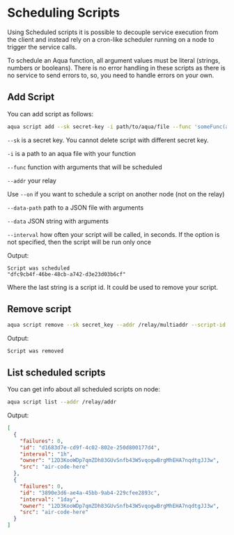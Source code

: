 # Scheduling Scripts

Using Scheduled scripts it is possible to decouple service execution from the client and instead rely on a cron-like scheduler running on a node to trigger the service calls.

To schedule an Aqua function, all argument values must be literal (strings, numbers or booleans). There is no error handling in these scripts as there is no service to send errors to, so, you need to handle errors on your own.

## Add Script

You can add script as follows:

```sh
aqua script add --sk secret-key -i path/to/aqua/file --func 'someFunc(arg1, arg2, "literal string")' --addr relay/multiaddr --data-path path/to/json/with/args --interval 100
```

`--sk` is a secret key. You cannot delete script with different secret key.

`-i` is a path to an aqua file with your function

`--func` function with arguments that will be scheduled

`--addr` your relay

Use `--on` if you want to schedule a script on another node (not on the relay)

`--data-path` path to a JSON file with arguments

`--data` JSON string with arguments

`--interval` how often your script will be called, in seconds. If the option is not specified, then the script will be run only once

Output:

```
Script was scheduled
"dfc9cb4f-46be-48cb-a742-d3e23d03b6cf"
```

Where the last string is a script id. It could be used to remove your script.

## Remove script

```sh
aqua script remove --sk secret_key --addr /relay/multiaddr --script-id script_id
```

Output:

```
Script was removed
```

## List scheduled scripts

You can get info about all scheduled scripts on node:

```sh
aqua script list --addr /relay/addr
```

Output:

```json
[
  {
    "failures": 0,
    "id": "d1683d7e-cd9f-4c02-802e-250d800177d4",
    "interval": "1h",
    "owner": "12D3KooWDp7qmZDh83GUvSnfb43W5vqogwBrgMhEHA7nqdtgJJ3w",
    "src": "air-code-here"
  },
  {
    "failures": 0,
    "id": "3890e3d6-ae4a-45bb-9ab4-229cfee2893c",
    "interval": "1day",
    "owner": "12D3KooWDp7qmZDh83GUvSnfb43W5vqogwBrgMhEHA7nqdtgJJ3w",
    "src": "air-code-here"
  }
]
```
